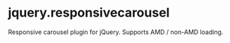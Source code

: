 jquery.responsivecarousel
=========================

Responsive carousel plugin for jQuery. Supports AMD / non-AMD loading.
